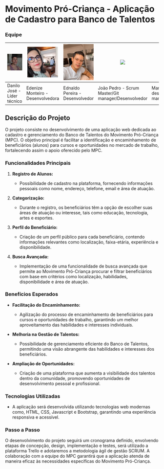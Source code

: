 # Movimento Pró-Criança - Aplicação de Cadastro para Banco de Talentos

### Equipe 

| <img src="assets/Danilo.jpeg" width=100 > | <img src="assets/Edenize.jpeg" width=100 > | <img src="assets/Ednaldo.jpeg" width=100> | <img src="assets/João Pedro.jpeg" width=100> | <img src="assets/Marcela.jpeg" width=100> | <img src="assets/Rayanne.jpeg" width=100> |
| ---------------------------------------- | --------------------------------------- | -------------------------------------- | ----------------------------------------- | -------------------------------------- | ---------------------------------------- |
| Danilo José - Líder técnico               | Edenize Monteiro - Desenvolvedora        | Ednaldo Pereira - Desenvolvedor         | João Pedro - Scrum Master/Git manager/Desenvolvedor    | Marcela Ellen - Líder de design/Git manager/Desenvolvedora   | Rayanne Santos - Tester           |

## Descrição do Projeto

O projeto consiste no desenvolvimento de uma aplicação web dedicada ao cadastro e gerenciamento do Banco de Talentos do Movimento Pró-Criança (MPC). O objetivo principal é facilitar a identificação e encaminhamento de beneficiários (alunos) para cursos e oportunidades no mercado de trabalho, fortalecendo assim o apoio oferecido pelo MPC.

### Funcionalidades Principais

1. **Registro de Alunos:**
   - Possibilidade de cadastro na plataforma, fornecendo informações pessoais como nome, endereço, telefone, email e área de atuação.

2. **Categorização:**
   - Durante o registro, os beneficiários têm a opção de escolher suas áreas de atuação ou interesse, tais como educação, tecnologia, artes e esportes.

3. **Perfil do Beneficiário:**
   - Criação de um perfil público para cada beneficiário, contendo informações relevantes como localização, faixa-etária, experiência e disponibilidade.

4. **Busca Avançada:**
   - Implementação de uma funcionalidade de busca avançada que permite ao Movimento Pró-Criança procurar e filtrar beneficiários com base em critérios como localização, habilidades, disponibilidade e área de atuação.

### Benefícios Esperados

- **Facilitação do Encaminhamento:**
  - Agilização do processo de encaminhamento de beneficiários para cursos e oportunidades de trabalho, garantindo um melhor aproveitamento das habilidades e interesses individuais.

- **Melhoria na Gestão de Talentos:**
  - Possibilidade de gerenciamento eficiente do Banco de Talentos, permitindo uma visão abrangente das habilidades e interesses dos beneficiários.

- **Ampliação de Oportunidades:**
  - Criação de uma plataforma que aumenta a visibilidade dos talentos dentro da comunidade, promovendo oportunidades de desenvolvimento pessoal e profissional.

### Tecnologias Utilizadas

- A aplicação será desenvolvida utilizando tecnologias web modernas como, HTML, CSS, Javascript e Bootstrap, garantindo uma experiência responsiva e acessível.

### Passo a Passo

O desenvolvimento do projeto seguirá um cronograma definido, envolvendo etapas de concepção, design, implementação e testes, será utilizado a plataforma Trello e adotaremos a metodologia ágil de gestão SCRUM. A colaboração com a equipe do MPC garantirá que a aplicação atenda de maneira eficaz às necessidades específicas do Movimento Pró-Criança.

